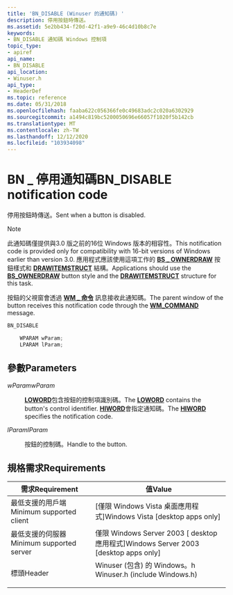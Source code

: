 ```yaml
---
title: 'BN_DISABLE (Winuser 的通知碼) '
description: 停用按鈕時傳送。
ms.assetid: 5e2bb434-f20d-42f1-a9e9-46c4d10b8c7e
keywords:
- BN_DISABLE 通知碼 Windows 控制項
topic_type:
- apiref
api_name:
- BN_DISABLE
api_location:
- Winuser.h
api_type:
- HeaderDef
ms.topic: reference
ms.date: 05/31/2018
ms.openlocfilehash: faaba622c056366fe0c49683adc2c020a6302929
ms.sourcegitcommit: a1494c819bc5200050696e66057f1020f5b142cb
ms.translationtype: MT
ms.contentlocale: zh-TW
ms.lasthandoff: 12/12/2020
ms.locfileid: "103934098"
---
```

# <a name="bn_disable-notification-code"></a><span data-ttu-id="61a40-104">BN \_ 停用通知碼</span><span class="sxs-lookup"><span data-stu-id="61a40-104">BN\_DISABLE notification code</span></span>

<span data-ttu-id="61a40-105">停用按鈕時傳送。</span><span class="sxs-lookup"><span data-stu-id="61a40-105">Sent when a button is disabled.</span></span>

> [!Note]  
> <span data-ttu-id="61a40-106">此通知碼僅提供與3.0 版之前的16位 Windows 版本的相容性。</span><span class="sxs-lookup"><span data-stu-id="61a40-106">This notification code is provided only for compatibility with 16-bit versions of Windows earlier than version 3.0.</span></span> <span data-ttu-id="61a40-107">應用程式應該使用這項工作的 [**BS \_ OWNERDRAW**](button-styles.md) 按鈕樣式和 [**DRAWITEMSTRUCT**](/windows/win32/api/winuser/ns-winuser-drawitemstruct) 結構。</span><span class="sxs-lookup"><span data-stu-id="61a40-107">Applications should use the [**BS\_OWNERDRAW**](button-styles.md) button style and the [**DRAWITEMSTRUCT**](/windows/win32/api/winuser/ns-winuser-drawitemstruct) structure for this task.</span></span>

 

<span data-ttu-id="61a40-108">按鈕的父視窗會透過 [**WM \_ 命令**](/windows/desktop/menurc/wm-command) 訊息接收此通知碼。</span><span class="sxs-lookup"><span data-stu-id="61a40-108">The parent window of the button receives this notification code through the [**WM\_COMMAND**](/windows/desktop/menurc/wm-command) message.</span></span>


```C++
BN_DISABLE

    WPARAM wParam;
    LPARAM lParam;
```



## <a name="parameters"></a><span data-ttu-id="61a40-109">參數</span><span class="sxs-lookup"><span data-stu-id="61a40-109">Parameters</span></span>

<dl> <dt>

<span data-ttu-id="61a40-110">*wParam*</span><span class="sxs-lookup"><span data-stu-id="61a40-110">*wParam*</span></span> 
</dt> <dd>

<span data-ttu-id="61a40-111">[**LOWORD**](/previous-versions/windows/desktop/legacy/ms632659(v=vs.85))包含按鈕的控制項識別碼。</span><span class="sxs-lookup"><span data-stu-id="61a40-111">The [**LOWORD**](/previous-versions/windows/desktop/legacy/ms632659(v=vs.85)) contains the button's control identifier.</span></span> <span data-ttu-id="61a40-112">[**HIWORD**](/previous-versions/windows/desktop/legacy/ms632657(v=vs.85))會指定通知碼。</span><span class="sxs-lookup"><span data-stu-id="61a40-112">The [**HIWORD**](/previous-versions/windows/desktop/legacy/ms632657(v=vs.85)) specifies the notification code.</span></span>

</dd> <dt>

<span data-ttu-id="61a40-113">*lParam*</span><span class="sxs-lookup"><span data-stu-id="61a40-113">*lParam*</span></span> 
</dt> <dd>

<span data-ttu-id="61a40-114">按鈕的控制碼。</span><span class="sxs-lookup"><span data-stu-id="61a40-114">Handle to the button.</span></span>

</dd> </dl>

## <a name="requirements"></a><span data-ttu-id="61a40-115">規格需求</span><span class="sxs-lookup"><span data-stu-id="61a40-115">Requirements</span></span>



| <span data-ttu-id="61a40-116">需求</span><span class="sxs-lookup"><span data-stu-id="61a40-116">Requirement</span></span> | <span data-ttu-id="61a40-117">值</span><span class="sxs-lookup"><span data-stu-id="61a40-117">Value</span></span> |
|-------------------------------------|----------------------------------------------------------------------------------------------------------|
| <span data-ttu-id="61a40-118">最低支援的用戶端</span><span class="sxs-lookup"><span data-stu-id="61a40-118">Minimum supported client</span></span><br/> | <span data-ttu-id="61a40-119">\[僅限 Windows Vista 桌面應用程式\]</span><span class="sxs-lookup"><span data-stu-id="61a40-119">Windows Vista \[desktop apps only\]</span></span><br/>                                                           |
| <span data-ttu-id="61a40-120">最低支援的伺服器</span><span class="sxs-lookup"><span data-stu-id="61a40-120">Minimum supported server</span></span><br/> | <span data-ttu-id="61a40-121">僅限 Windows Server 2003 \[ desktop 應用程式\]</span><span class="sxs-lookup"><span data-stu-id="61a40-121">Windows Server 2003 \[desktop apps only\]</span></span><br/>                                                     |
| <span data-ttu-id="61a40-122">標頭</span><span class="sxs-lookup"><span data-stu-id="61a40-122">Header</span></span><br/>                   | <dl> <span data-ttu-id="61a40-123"><dt>Winuser (包含) 的 Windows。h </dt></span><span class="sxs-lookup"><span data-stu-id="61a40-123"><dt>Winuser.h (include Windows.h)</dt></span></span> </dl> |



 


